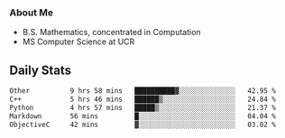 ### About Me

- B.S. Mathematics, concentrated in Computation
- MS Computer Science at UCR


## Daily Stats

<!--START_SECTION:waka-->

```txt
Other          9 hrs 58 mins   ██████████▓░░░░░░░░░░░░░░   42.95 %
C++            5 hrs 46 mins   ██████▒░░░░░░░░░░░░░░░░░░   24.84 %
Python         4 hrs 57 mins   █████▒░░░░░░░░░░░░░░░░░░░   21.37 %
Markdown       56 mins         █░░░░░░░░░░░░░░░░░░░░░░░░   04.04 %
ObjectiveC     42 mins         ▓░░░░░░░░░░░░░░░░░░░░░░░░   03.02 %
```

<!--END_SECTION:waka-->
